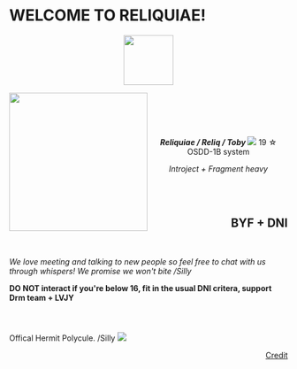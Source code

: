 <!DOCTYPE HTML>
  <h1> WELCOME TO RELIQUIAE! </h1>
    <p align="center">
      <img height="90" src="https://64.media.tumblr.com/a2d8cb5378cf142f084860686722d2b8/27e1a915fca59390-c2/s1280x1920/91f6e97bff4e414dc481787cfa7f61e46e5ae86a.pnj" >
    </p> 
        <img align="left" height="250" src="https://64.media.tumblr.com/a1fabbad347909c8733e4173d95c2c3e/8c04b7e8f2ba7f13-b0/s1280x1920/85adcc26fa15bb89c4a37465760c10bff6d5c99a.pnj"> 

  <br>  </br> 
 
   <body>
      <section> 
            <br>
              <p align="center"> <i><b> Reliquiae / Reliq / Toby </b> </i> 
              <img src="https://i.postimg.cc/KjG953Tc/ezgif-com-animated-gif-maker-15.gif">
               19  ☆ OSDD-1B system
              <p align="center"><i> Introject + Fragment heavy </i></p>
            <br>
      </section>
    <br>
      <section2>
             <h2 align="right">
                BYF + DNI </h2>
                   <br>
        <p><i> We love meeting and talking to new people so feel free to chat with us through whispers! We promise we won't bite /Silly </i></p>
        <p> <b> DO NOT interact if you're below 16, fit in the usual DNI critera, support Drm team + LVJY </b> </p>
       </section2>
   <br>
     <section3> 
       <h3 align="left"> </h3>
Offical Hermit Polycule. /Silly <img src="https://i.postimg.cc/fL7sh7TW/poly-gay.png"> 
     </section3>
    
  <p align="right"> <a href=https://www.tumblr.com/rookmeo/760427057249468416/ranpo-graphics-gift-for-scythidol-rb-credit>Credit</a> </p>
     
  </body>
</html>
